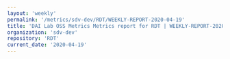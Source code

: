 ```yaml
---
layout: 'weekly'
permalink: '/metrics/sdv-dev/RDT/WEEKLY-REPORT-2020-04-19'
title: 'DAI Lab OSS Metrics Metrics report for RDT | WEEKLY-REPORT-2020-04-19'
organization: 'sdv-dev'
repository: 'RDT'
current_date: '2020-04-19'
---
```

